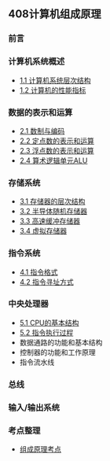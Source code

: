## 408计算机组成原理

### 前言

### 计算机系统概述

* [1.1 计算机系统层次结构](1.1计算机系统层次结构.md)
* [1.2 计算机的性能指标](1.2计算机的性能指标.md)

### 数据的表示和运算

* [2.1 数制与编码](2.1数制与编码.md)
* [2.2 定点数的表示和运算](2.2定点数的表示和运算.md)
* [2.3 浮点数的表示和运算](2.3浮点数的表示和运算.md)
* [2.4 算术逻辑单元ALU](2.4算术逻辑单元ALU.md)

### 存储系统

* [3.1 存储器的层次结构](3.1存储器的层次结构.md)
* [3.2 半导体随机存储器](3.2半导体随机存储器.md)
* [3.3 高速缓冲存储器](3.3高速缓冲存储器.md)
* [3.4 虚拟存储器](3.4虚拟存储器.md)

### 指令系统

* [4.1 指令格式](4.1指令格式.md)
* [4.2 指令寻址方式](4.2指令寻址方式.md)

### 中央处理器

* [5.1 CPU的基本结构](5.1CPU的基本结构.md)
* [5.2 指令执行过程](5.2指令执行过程.md)
* 数据通路的功能和基本结构
* 控制器的功能和工作原理
* 指令流水线

### 总线

### 输入/输出系统

### 考点整理

* [组成原理考点](组成原理考点.md)

